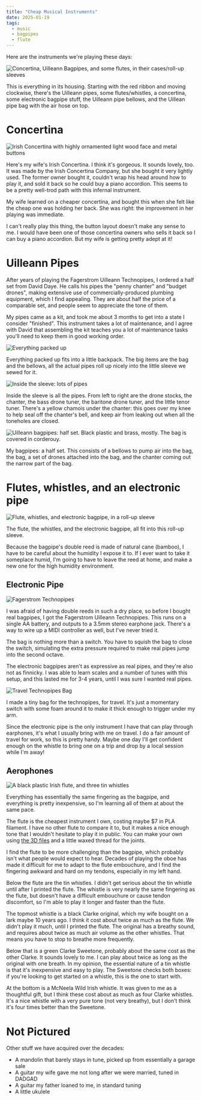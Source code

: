 ```yaml
---
title: "Cheap Musical Instruments"
date: 2025-01-19
tags:
  - music
  - bagpipes
  - flute
---
```


Here are the instruments we're playing these days:

![Concertina, Uilleann Bagpipes, and some flutes, in their cases/roll-up sleeves](P1070459.JPG)

This is everything in its housing. 
Starting with the red ribbon and moving clockwise,
there's the Uilleann pipes, some flutes/whistles,
a concertina,
some electronic bagpipe stuff,
the Uilleann pipe bellows,
and the Uillean pipe bag with the air hose on top.

# Concertina

![Irish Concertina with highly ornamented light wood face and metal buttons](P1070461.JPG)

Here's my wife's Irish Concertina.
I think it's gorgeous.
It sounds lovely, too.
It was made by the Irish Concertina Company,
but she bought it very lightly used.
The former owner bought it,
couldn't wrap his head around how to play it,
and sold it back so he could buy a piano accordion.
This seems to be a pretty well-trod path with this infernal instrument.

My wife learned on a cheaper concertina,
and bought this when she felt like the cheap one was holding her back.
She was right: the improvement in her playing was immediate.

I can't really play this thing,
the button layout doesn't make any sense to me.
I would have been one of those concertina owners
who sells it back so I can buy a piano accordion.
But my wife is getting pretty adept at it!


# Uilleann Pipes

After years of playing the Fagerstrom Uilleann Technopipes,
I ordered a half set from David Daye.
He calls his pipes the "penny chanter" and "budget drones",
making extensive use of commercially-produced plumbing equipment,
which I find appealing.
They are about half the price of a comparable set,
and people seem to appreciate the tone of them.

My pipes came as a kit,
and took me about 3 months to get into a state I consider "finished".
This instrument takes a lot of maintenance,
and I agree with David that assembling the kit teaches you a lot of maintenance tasks
you'll need to keep them in good working order.

![Everything packed up](P1070464.JPG)

Everything packed up fits into a little backpack.
The big items are the bag and the bellows,
all the actual pipes roll up nicely into the little sleeve we sewed for it.

![Inside the sleeve: lots of pipes](P1070463.JPG)

Inside the sleeve is all the pipes.
From left to right are the drone stocks,
the chanter,
the bass drone tuner,
the baritone drone tuner,
and the little tenor tuner.
There's a yellow chamois under the chanter:
this goes over my knee to help seal off the chanter's bell,
and keep air from leaking out when all the toneholes are closed.

![Uilleann bagpipes: half set. Black plastic and brass, mostly. The bag is covered in corderouy.](P1070462.JPG)

My bagpipes: a half set.
This consists of a bellows to pump air into the bag,
the bag,
a set of drones attached into the bag,
and the chanter coming out the narrow part of the bag.

# Flutes, whistles, and an electronic pipe

![Flute, whistles, and electronic bagpipe, in a roll-up sleeve](P1070465.JPG)

The flute, the whistles, and the electronic bagpipe,
all fit into this roll-up sleeve.

Because the bagpipe's double reed is made of natural cane (bamboo),
I have to be careful about the humidity I expose it to.
If I ever want to take it someplace humid,
I'm going to have to leave the reed at home,
and make a new one for the high humidity environment.


## Electronic Pipe

![Fagerstrom Technopipes](P1070466.JPG)

I was afraid of having double reeds in such a dry place,
so before I bought real bagpipes, I got the Fagerstrom Uilleann Technopipes.
This runs on a single AA battery, and outputs to a 3.5mm stereo earphone jack.
There's a way to wire up a MIDI controller as well,
but I've never tried it.

The bag is nothing more than a switch.
You have to squish the bag to close the switch,
simulating the extra pressure required to make real pipes jump into the second octave.

The electronic bagpipes aren't as expressive as real pipes,
and they're also not as finnicky.
I was able to learn scales and a number of tunes with this setup,
and this lasted me for 3-4 years,
until I was sure I wanted real pipes.


![Travel Technopipes Bag](P1070467.JPG)

I made a tiny bag for the technopipes,
for travel.
It's just a momentary switch with some foam around it to make it thick enough to trigger under my arm.

Since the electronic pipe is the only instrument I have that can play through earphones,
it's what I usually bring with me on travel.
I do a fair amount of travel for work,
so this is pretty handy.
Maybe one day I'll get confident enough on the whistle
to bring one on a trip and
drop by a local session while I'm away!


## Aerophones

![A black plastic Irish flute, and three tin whistles](P1070468.JPG)

Everything has essentially the same fingering as the bagpipe,
and everything is pretty inexpensive,
so I'm learning all of them at about the same pace.


The flute is the cheapest instrument I own,
costing maybe $7 in PLA filament.
I have no other flute to compare it to,
but it makes a nice enough tone 
that I wouldn't hesitate to play it in public.
You can make your own using
[the 3D files](https://www.printables.com/model/1097180-irish-flute)
and a little waxed thread for the joints.

I find the flute to be more challenging than the bagpipe,
which probably isn't what people would expect to hear.
Decades of playing the oboe has made it difficult for me to adapt to the flute embouchure,
and I find the fingering awkward and hard on my tendons,
especially in my left hand.

Below the flute are the tin whistles.
I didn't get serious about the tin whistle until after I printed the flute.
The whistle is very nearly the same fingering as the flute,
but doesn't have a difficult embouchure or cause tendon discomfort,
so I'm able to play it longer and faster than the flute.

The topmost whistle is a black Clarke original,
which my wife bought on a lark maybe 10 years ago.
I think it cost about twice as much as the flute.
We didn't play it much,
until I printed the flute.
The original has a breathy sound,
and requires about twice as much air volume as the other whistles.
That means you have to stop to breathe more frequently.

Below that is a green Clarke Sweetone,
probably about the same cost as the other Clarke.
It sounds lovely to me.
I can play about twice as long as the original with one breath.
In my opinion,
the essential nature of a tin whistle is that it's
inexpensive and easy to play.
The Sweetone checks both boxes:
if you're looking to get started on a whistle,
this is the one to start with.

At the bottom is a McNeela Wild Irish whistle.
It was given to me as a thoughtful gift, but
I think these cost about as much as four Clarke whistles.
It's a nice whistle with a very pure tone (not very breathy),
but I don't think it's four times better than the Sweetone.



# Not Pictured

Other stuff we have acquired over the decades:

* A mandolin that barely stays in tune, picked up from essentially a garage sale
* A guitar my wife gave me not long after we were married, tuned in DADGAD
* A guitar my father loaned to me, in standard tuning
* A little ukulele
